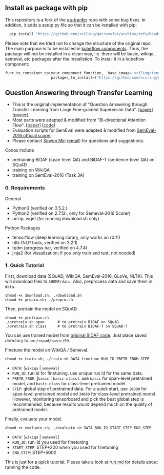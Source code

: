 ## Install as package with pip

This repository is a fork of the [qa-tranfer](https://github.com/shmsw25/qa-transfer) repo with some bug fixes.
In addition, it adds a setup.py file so that it can be installed with pip:

```sh
  pip install "https://github.com/sciling/qatransfer/archive/refs/heads/master.zip#egg=qatransfer"
```
Please note that we tried not to change the structure of the original repo.
The main purpose is to be installed in [kubeflow components](https://kubeflow-pipelines.readthedocs.io/en/latest/source/kfp.components.html#:~:text=packages_to_install).
Thus, the package will not be installed in a clean way, i.e. there will be basic, wikiqa, semeval, etc packages after the installation.
To install it in a kubeflow component:
```python
func_to_container_op(your_component_function,  base_image='sciling/tensorflow:0.12.0-py3', 
                     packages_to_install=["https://github.com/sciling/qatransfer/archive/refs/heads/master.zip#egg=qatransfer"])
```


## Question Answering through Transfer Learning


- This is the original implementation of "Question Answering through Transfer Learning from Large Fine-grained Supervision Data". [[paper](http://aclweb.org/anthology/P17-2081)] [[poster](https://shmsw25.github.io/assets/acl2017_poster.pdf)]
- Most parts were adapted & modified from "Bi-directional Attention Flow". [[paper](https://arxiv.org/pdf/1611.01603.pdf)] [[code](https://github.com/allenai/bi-att-flow)]
- Evaluation scripts for SemEval were adapted & modified from [SemEval-2016 official scorer](http://alt.qcri.org/semeval2016/task3/index.php?id=data-and-tools).
- Please contact [Sewon Min](https://shmsw25.github.io) ([email](mailto:shmsw25@snu.ac.kr)) for questions and suggestions.


Codes include

- pretraining BiDAF (span-level QA) and BiDAF-T (sentence-level QA) on SQuAD
- training on WikiQA
- training on SemEval-2016 (Task 3A)

### 0. Requirements

General
- Python3 (verified on 3.5.2.)
- Python2 (verified on 2.7.12., only for Semeval-2016 Scorer)
- unzip, wget (for running download.sh only)

Python Packages
- tensorflow (deep learning library, only works on r0.11)
- nltk (NLP tools, verified on 3.2.1)
- tqdm (progress bar, verified on 4.7.4)
- jinja2 (for visaulization; if you only train and test, not needed)

### 1. Quick Tutorial

First, download data (SQuAD, WikiQA, SemEval-2016, GLoVe, NLTK). This will download files to `$HOME/data`. Also, preprocess data and save them in `data`.
```
chmod +x download.sh; ./download.sh
chmod +x prepro.sh; ./prepro.sh
```

Then, pretrain the model on SQuAD.
```
chmod +x pretrain.sh
./pretrain.sh span 		# to pretrain BiDAF on SQuAD
./pretrain.sh class		# to pretrain BiDAF-T on SQuAD-T
```
You can use trained model from [original BiDAF code](https://github.com/allenai/bi-att-flow). Just place saved directory to `out/squad/basic/00`.

Finetune the model on WikiQA / Semeval.
```
chmod +x train.sh; ./train.sh DATA finetune RUN_ID PRETR_FROM STEP
```
- `DATA`: [`wikiqa` | `semeval]`
- `RUN_ID`: run id for finetuning. use unique run id for the same data.
- `PRETR_FROM`: [`basic` | `basic-class]`. use `basic` for span-level pretrained model, and `basic-class` for class-level pretrained model.
- `STEP`: global step of pretrained data. For a quick start, use `18000` for span-level pretrained model and `34000` for class-level pretrained model. However, monitoring tensorboard and pick the best global step is recommended, because results would depend much on the quality of pretrained model.

Finally, evaluate your model.
```
chmod +x evaluate.sh; ./evaluate.sh DATA RUN_ID START_STEP END_STEP
```
- `DATA`: [`wikiqa` | `semeval`]
- `RUN_ID`: run_id you used for finetuning
- `START_STEP`: STEP+200 when you used for finetuning
- `END_STEP`: STEP+5000

This is just for a quick tutorial. Please take a look at [run.md](run.md) for details about running the code. 



